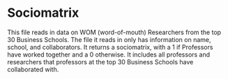 # Sociomatrix
This file reads in data on WOM (word-of-mouth) Researchers from the top 30 Business Schools.
The file it reads in only has information on name, school, and collaborators.
It returns a sociomatrix, with a 1 if Professors have worked together and a 0 otherwise.
It includes all professors and researchers that professors at the top 30 Business Schools have collaborated with.

